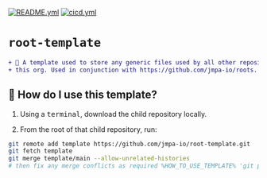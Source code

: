 <!-- markdownlint-disable MD041 MD010 -->
[![README.yml](https://github.com/jmpa-io/root-template/actions/workflows/README.yml/badge.svg)](https://github.com/jmpa-io/root-template/actions/workflows/README.yml)
[![cicd.yml](https://github.com/jmpa-io/root-template/actions/workflows/cicd.yml/badge.svg)](https://github.com/jmpa-io/root-template/actions/workflows/cicd.yml)

# `root-template`

```diff
+ 🧱 A template used to store any generic files used by all other repositories in
+ this org. Used in conjunction with https://github.com/jmpa-io/roots.
```

## 🧠 How do I use this template?

1. Using a <kbd>terminal</kbd>, download the child repository locally.

2. From the root of that child repository, run:
```bash
git remote add template https://github.com/jmpa-io/root-template.git
git fetch template
git merge template/main --allow-unrelated-histories
# then fix any merge conflicts as required %HOW_TO_USE_TEMPLATE% 'git push' when ready.
```
